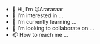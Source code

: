 - 👋 Hi, I’m @Arararaar
- 👀 I’m interested in ...
- 🌱 I’m currently learning ...
- 💞️ I’m looking to collaborate on ...
- 📫 How to reach me ...

<!---
Arararaar/Arararaar is a ✨ special ✨ repository because its `README.md` (this file) appears on your GitHub profile.
You can click the Preview link to take a look at your changes.
--->
